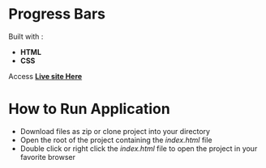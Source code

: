 # Progress Bars
Built with :
- **HTML** 
- **CSS**

Access [**Live site Here**](https://dakudbilla.github.io/ProgressBars/)

# How to Run Application
- Download files as zip or clone project into your directory
- Open the root of the project containing the *index.html* file
- Double click or right click the *index.html* file to open the project in your favorite browser
